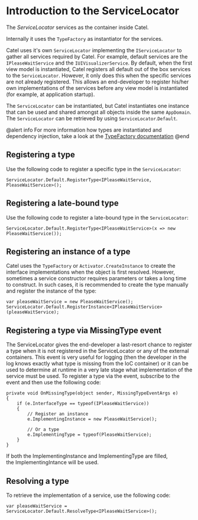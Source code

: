 # Introduction to the ServiceLocator

The *ServiceLocator* services as the container inside Catel.

Internally it uses the `TypeFactory` as instantiator for the services.

Catel uses it's own `ServiceLocator` implementing the `IServiceLocator` to gather all services required by Catel. For example, default services are the `IPleaseWaitService` and the `IUIVisualizerService`. By default, when the first view model is instantiated, Catel registers all default out of the box services to the `ServiceLocator`. However, it only does this when the specific services are not already registered. This allows an end-developer to register his/her own implementations of the services before any view model is instantiated (for example, at application startup).

The `ServiceLocator` can be instantiated, but Catel instantiates one instance that can be used and shared amongst all objects inside the same `AppDomain`. The `ServiceLocator` can be retrieved by using `ServiceLocator`.`Default`.

@alert info
For more information how types are instantiated and dependency injection, take a look at the [TypeFactory documentation](./typefactory.md)
@end

## Registering a type

Use the following code to register a specific type in the `ServiceLocator`:

```
ServiceLocator.Default.RegisterType<IPleaseWaitService, PleaseWaitService>();
```

## Registering a late-bound type

Use the following code to register a late-bound type in the `ServiceLocator`:

```
ServiceLocator.Default.RegisterType<IPleaseWaitService>(x => new PleaseWaitService());
```

## Registering an instance of a type

Catel uses the `TypeFactory` or `Activator.CreateInstance` to create the interface implementations when the object is first resolved. However, sometimes a service constructor requires parameters or takes a long time to construct. In such cases, it is recommended to create the type manually and register the instance of the type:

```
var pleaseWaitService = new PleaseWaitService();
ServiceLocator.Default.RegisterInstance<IPleaseWaitService>(pleaseWaitService);
```

## Registering a type via MissingType event

The ServiceLocator gives the end-developer a last-resort chance to register a type when it is not registered in the ServiceLocator or any of the external containers. This event is very useful for logging (then the developer in the log knows exactly what type is missing from the IoC container) or it can be used to determine at runtime in a very late stage what implementation of the service must be used. To register a type via the event, subscribe to the event and then use the following code:

```
private void OnMissingType(object sender, MissingTypeEventArgs e)
{
    if (e.InterfaceType == typeof(IPleaseWaitService))
    {
        // Register an instance
        e.ImplementingInstance = new PleaseWaitService();

        // Or a type
        e.ImplementingType = typeof(PleaseWaitService);
    }
}
```

If both the ImplementingInstance and ImplementingType are filled, the ImplementingIntance will be used.

## Resolving a type

To retrieve the implementation of a service, use the following code:

```
var pleaseWaitService = ServiceLocator.Default.ResolveType<IPleaseWaitService>();
```
